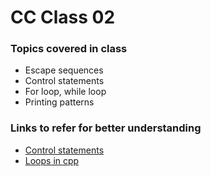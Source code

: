 # CC Class 02

### Topics covered in class
- Escape sequences
- Control statements
- For loop, while loop
- Printing patterns

### Links to refer for better understanding
- [Control statements](https://www.geeksforgeeks.org/loops-and-control-statements-continue-break-and-pass-in-python/)    
- [Loops in cpp](https://www.geeksforgeeks.org/cpp-loops/)

